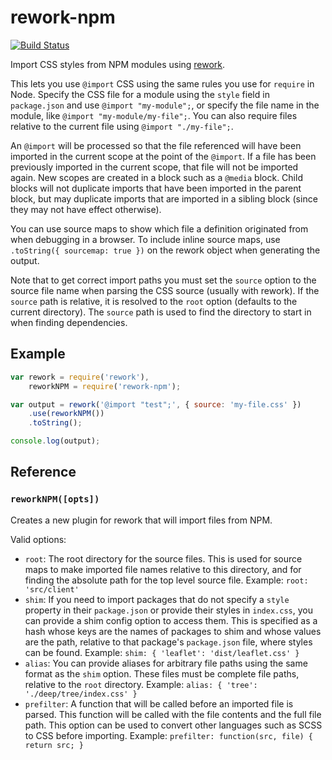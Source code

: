 # rework-npm

[![Build Status](https://travis-ci.org/reworkcss/rework-npm.svg?branch=master)](https://travis-ci.org/conradz/rework-npm)

Import CSS styles from NPM modules using
[rework](https://github.com/reworkcss/rework).

This lets you use `@import` CSS using the same rules you use for `require` in
Node. Specify the CSS file for a module using the `style` field in
`package.json` and use `@import "my-module";`, or specify the file name in the
module, like `@import "my-module/my-file";`. You can also require files relative
to the current file using `@import "./my-file";`.

An `@import` will be processed so that the file referenced will have been
imported in the current scope at the point of the `@import`. If a file has been
previously imported in the current scope, that file will not be imported again.
New scopes are created in a block such as a `@media` block. Child blocks will
not duplicate imports that have been imported in the parent block, but may
duplicate imports that are imported in a sibling block (since they may not have
effect otherwise).

You can use source maps to show which file a definition originated from when
debugging in a browser. To include inline source maps, use
`.toString({ sourcemap: true })` on the rework object when generating the
output.

Note that to get correct import paths you must set the `source` option to the
source file name when parsing the CSS source (usually with rework). If the
`source` path is relative, it is resolved to the `root` option (defaults to the
current directory). The `source` path is used to find the directory to start in
when finding dependencies.

## Example

```js
var rework = require('rework'),
    reworkNPM = require('rework-npm');

var output = rework('@import "test";', { source: 'my-file.css' })
    .use(reworkNPM())
    .toString();

console.log(output);
```

## Reference

### `reworkNPM([opts])`

Creates a new plugin for rework that will import files from NPM.

Valid options:

 * `root`: The root directory for the source files. This is used for source maps
   to make imported file names relative to this directory, and for finding the
   absolute path for the top level source file. Example: `root: 'src/client'`
 * `shim`: If you need to import packages that do not specify a `style`
   property in their `package.json` or provide their styles in `index.css`,
   you can provide a shim config option to access them. This is specified as a
   hash whose keys are the names of packages to shim and whose values are the
   path, relative to that package's `package.json` file, where styles can be
   found. Example: `shim: { 'leaflet': 'dist/leaflet.css' }`
 * `alias`: You can provide aliases for arbitrary file paths using the same
   format as the `shim` option. These files must be complete file paths,
   relative to the `root` directory. Example:
   `alias: { 'tree': './deep/tree/index.css' }`
 * `prefilter`: A function that will be called before an imported file is
   parsed. This function will be called with the file contents and the full file
   path. This option can be used to convert other languages such as SCSS to CSS
   before importing. Example: `prefilter: function(src, file) { return src; }`
